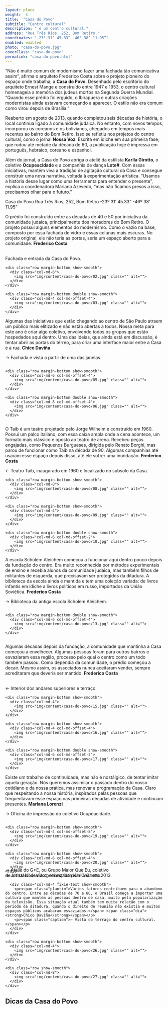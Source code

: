 ```yaml
---
layout: place
weight:  4
title:  "Casa do Povo"
subtitle: "Centro cultural"
description: " é um centro cultural."
address: "Rua Três Rios, 252, Bom Retiro."
coordinates: "-23º 31’ 45.33” -46º 38’ 11.95”"
enabled: enabled
photo: "casa-do-povo.jpg"
coverClass: "casa-do-povo"
permalink: "casa-do-povo.html"
---
```


<div class="container">
  <div class="row">
    <div class="col-md-10 col-md-offset-1">
      <p>“Não é muito comum do modernismo fazer uma fachada tão comunicativa assim”, afirma o arquiteto Frederico Costa sobre o projeto pioneiro do espaço onde trabalha, a <strong>Casa do Povo</strong>. Desenhado pelo escritório do arquiteto Ernest Mange e construído entre 1947 e 1953, o centro cultural homenageia a memória dos judeus mortos na Segunda Guerra Mundial. “Quando esse prédio foi erguido, o Ibirapuera e outras criações modernistas ainda estavam começando a aparecer. O estilo não era comum como virou depois de Brasília.”</p>
      <p>Reaberto em agosto de 2013, quando completou seis décadas de história, o local continua ligado à comunidade judaica. No entanto, com novos tempos, incorporou os coreanos e os bolivianos, chegados em tempos mais recentes ao bairro do Bom Retiro. Isso se refletiu nos projetos do centro cultural, como o jornal <strong>Nossa Voz</strong>. Escrita em ídiche em sua primeira fase, que rodou até metade da década de 60, a publicação hoje é impressa em português, hebraico, coreano e espanhol.</p>
      <p>Além do jornal, a Casa do Povo abriga o ateliê da estilista <strong>Karlla Girotto</strong>, o coletivo <strong>Ocupeacidade</strong> e a companhia de dança <strong>Lote#</strong>. Com essas iniciativas, mantém viva a tradição de agitação cultural da Casa e consegue construir uma nova narrativa, voltada à experimentação artística. “Usamos a história desse lugar como uma ferramenta para entender o presente”, explica a coordenadora Mariana Azevedo, “mas não ficamos presos a isso, precisamos olhar para o futuro.”</p>
    </div>
  </div>

  <div class="location row">
    <div class="col-md-4 col-md-offset-4 text-center">
      <span class="company">Casa do Povo</span>
      <span class="address">Rua Três Rios, 252, Bom Retiro</span>
      <span class="coordinates">-23º 31’ 45.33”  -46º 38’ 11.95”</span>
      <div class="compass"></div>
    </div>
  </div>

</div>

<div class="centro-container">
  <div class="fixie-text-container">
    <div class="row margin-bottom">
      <div class="col-md-6 col-md-offset-2 show-smooth">
        <img src="img/content/casa-do-povo/01.jpg" class="" alt="">
      </div>
      <div class="col-md-4 fixie-text show-smooth">
        <p><span class="plantin">O prédio foi construído entre as décadas de 40 e 50 por iniciativa da comunidade judaica, principalmente dos moradores do Bom Retiro. O projeto possui alguns elementos do modernismo. Como o vazio na base, composto por essa fachada de vidro e essas colunas mais escuras. No projeto original, ele não teria as portas, seria um espaço aberto para a comunidade.</span> <span class="dia"><strong>Frederico Costa</strong></span></p>
        <p><br><span class="caption left">Fachada e entrada da Casa do Povo.</span></p>
      </div>
    </div>

    <div class="row margin-bottom show-smooth">
      <div class="col-md-6">
        <img src="img/content/casa-do-povo/02.jpg" class="" alt="">
      </div>
    </div>

    <div class="row margin-bottom double show-smooth">
      <div class="col-md-4 col-md-offset-4">
        <img src="img/content/casa-do-povo/03.jpg" class="" alt="">
      </div>
    </div>
  </div>

  <div class="fixie-text-container">
    <div class="row margin-bottom">
      <div class="col-md-4 fixie-text show-smooth">
        <p><span class="plantin">Algumas das iniciativas que estão chegando ao centro de São Paulo atraem um público mais elitizado e não estão abertas a todos. Nossa meta para este ano é criar algo coletivo, envolvendo todos os grupos que estão hospedados aqui dentro. Uma das ideias, que ainda está em discussão, é tentar abrir as portas do térreo, para criar uma interface maior entre a Casa e a rua.</span> <span class="dia"><strong>Chico Daviña</strong></span></p>
        <p><span class="caption">→ Fachada e vista a partir de uma das janelas.</span></p>
      </div>
      <div class="col-md-8 pull-right show-smooth">
        <img src="img/content/casa-do-povo/04.jpg" class="" alt="">
      </div>
    </div>

    <div class="row margin-bottom show-smooth">
      <div class="col-md-6 col-md-offset-4">
        <img src="img/content/casa-do-povo/05.jpg" class="" alt="">
      </div>
    </div>

    <div class="row margin-bottom double show-smooth">
      <div class="col-md-8 col-md-offset-4">
        <img src="img/content/casa-do-povo/06.jpg" class="" alt="">
      </div>
    </div>
  </div>

  <div class="fixie-text-container">
    <div class="row margin-bottom">
      <div class="col-md-4 col-md-offset-4 show-smooth">
        <img src="img/content/casa-do-povo/07.jpg" class="" alt="">
      </div>
      <div class="col-md-4 fixie-text show-smooth">
        <p><span class="plantin">O Taib é um teatro projetado pelo Jorge Wilheim e construído em 1960. Possui um palco italiano, com essa caixa ampla onde a cena acontece, um formato mais clássico e oposto ao teatro de arena. Recebeu peças engajadas, como Pequenos Burgueses, dirigida pelo Renato Borghi, mas parou de funcionar como Taib na década de 90. Algumas companhias até usaram esse espaço depois disso, até ele sofrer uma inundação.</span> <span class="dia"><strong>Frederico Costa</strong></span></p>
        <p><span class="caption">← Teatro Taib, inaugurado em 1960 e localizado no subsolo da Casa.</span></p>
      </div>
    </div>

    <div class="row margin-bottom show-smooth">
      <div class="col-md-8">
        <img src="img/content/casa-do-povo/08.jpg" class="" alt="">
      </div>
    </div>

    <div class="row margin-bottom show-smooth">
      <div class="col-md-4">
        <img src="img/content/casa-do-povo/09.jpg" class="" alt="">
      </div>
    </div>

    <div class="row margin-bottom double show-smooth">
      <div class="col-md-6 col-md-offset-2">
        <img src="img/content/casa-do-povo/10.jpg" class="" alt="">
      </div>
    </div>
  </div>

  <div class="fixie-text-container">
    <div class="row margin-bottom">
      <div class="col-md-4 fixie-text show-smooth">
        <p><span class="plantin">A escola Scholem Aleichem começou a funcionar aqui dentro pouco depois da fundação do centro. Era muito reconhecida por métodos experimentais de ensino e recebia alunos da comunidade judaica, mas também filhos de militantes de esquerda, que precisavam ser protegidos da ditadura. A biblioteca da escola ainda é mantida e tem uma coleção variada: de livros infantis em ídiche a livros políticos em russo, importados da União Soviética.</span> <span class="dia"><strong>Frederico Costa</strong></span></p>
        <p><span class="caption">→ Biblioteca da antiga escola Scholem Aleichem.</span></p>
      </div>
      <div class="col-md-8 margin-bottom pull-right show-smooth">
        <div class="col-md-6" style="padding:0;">
          <img src="img/content/casa-do-povo/11.jpg" class="" alt="">
        </div>
      </div>
      <div class="col-md-8 pull-right show-smooth">
        <img src="img/content/casa-do-povo/12.jpg" class="" alt="">
      </div>
    </div>

    <div class="row margin-bottom double show-smooth">
      <div class="col-md-6 col-md-offset-4">
        <img src="img/content/casa-do-povo/13.jpg" class="" alt="">
      </div>
    </div>
  </div>

  <div class="fixie-text-container">
    <div class="row margin-bottom">
      <div class="col-md-8 show-smooth">
        <img src="img/content/casa-do-povo/14.jpg" class="" alt="">
      </div>
      <div class="col-md-4 fixie-text show-smooth">
        <p><span class="plantin">Algumas décadas depois da fundação, a comunidade que mantinha a Casa começou a envelhecer. Algumas pessoas foram para outros bairros e esvaziaram essa região, processo pelo qual o centro como um todo também passou. Como dependia da comunidade, o prédio começou a decair. Mesmo assim, os associados nunca aceitaram vender, sempre acreditaram que deveria ser mantido.</span> <span class="dia"><strong>Frederico Costa</strong></span></p>
        <p><br><span class="caption">← Interior dos andares superiores e terraço.</span></p>
      </div>
    </div>

    <div class="row margin-bottom show-smooth">
      <div class="col-md-4">
        <img src="img/content/casa-do-povo/15.jpg" class="" alt="">
      </div>
    </div>

    <div class="row margin-bottom show-smooth">
      <div class="col-md-4 col-md-offset-4">
        <img src="img/content/casa-do-povo/16.jpg" class="" alt="">
      </div>
    </div>

    <div class="row margin-bottom double show-smooth">
      <div class="col-md-6 col-md-offset-2">
        <img src="img/content/casa-do-povo/17.jpg" class="" alt="">
      </div>
    </div>
  </div>

  <div class="fixie-text-container">
    <div class="row margin-bottom">
      <div class="col-md-4 fixie-text show-smooth">
        <p><span class="plantin">Existe um trabalho de continuidade, mas não é nostálgico, de tentar imitar aquela geração. Nós queremos assimilar o passado dentro do nosso cotidiano e da nossa prática, mas renovar a programação da Casa. Claro que respeitando a nossa história, inspirados pelas pessoas que frequentavam esse espaço nas primeiras décadas de atividade e continuam presentes.</span> <span class="dia"><strong>Mariana Lorenzi</strong></span></p>
        <p><span class="caption">→ Oficina de impressão do coletivo <span>Ocupeacidade</span>.</span></p>
      </div>
      <div class="col-md-8 pull-right show-smooth">
        <img src="img/content/casa-do-povo/18.jpg" class="" alt="">
      </div>
    </div>

    <div class="row margin-bottom show-smooth">
      <div class="col-md-4 col-md-offset-8">
        <img src="img/content/casa-do-povo/19.jpg" class="" alt="">
      </div>
    </div>

    <div class="row margin-bottom show-smooth">
      <div class="col-md-6 col-md-offset-4">
        <img src="img/content/casa-do-povo/20.jpg" class="" alt="">
      </div>
    </div>
  </div>

  <div class="row margin-bottom show-smooth" style="position:relative;">
    <p style="position: absolute; bottom: 0; left: 0; margin: 0;"><span class="caption">→ Jornal Nossa Voz, relançado pela Casa em 2013. </span></p>
    <div class="col-md-4 col-md-offset-8">
      <img src="img/content/casa-do-povo/21.jpg" class="" alt="">
    </div>
  </div>

  <div class="row margin-bottom show-smooth" style="position:relative;">
    <p style="position: absolute; bottom: 0; left: 0; margin: 0;"><span class="caption">→ Ateliê do G>E, ou Grupo Maior Que Eu, coletivo <br>de artistas liderado pela estilista <span>Karlla Girotto</span>.</span></p>
    <div class="col-md-8 col-md-offset-4">
      <img src="img/content/casa-do-povo/22.jpg" class="" alt="">
    </div>
  </div>

  <div class="row margin-bottom show-smooth">
    <div class="col-md-4 col-md-offset-4">
      <img src="img/content/casa-do-povo/23.jpg" class="" alt="">
    </div>
  </div>

  <div class="row margin-bottom double show-smooth">
    <div class="col-md-6 col-md-offset-6">
      <img src="img/content/casa-do-povo/24.jpg" class="" alt="">
    </div>
  </div>

  <div class="fixie-text-container">
    <div class="row margin-bottom">
      <div class="col-md-6 col-md-offset-2 show-smooth">
        <img src="img/content/casa-do-povo/25.jpg" class="" alt="">
      </div>

      <div class="col-md-4 fixie-text show-smooth">
        <p><span class="plantin">Vários fatores contribuem para o abandono do centro. Entre as décadas de 70 e 80, o Brasil começa a importar uma cultura que mantém as pessoas dentro de casa, muito pela popularização da televisão. Essa situação atual também tem muita relação com o período da ditadura, quando o direito de reunião não existia e muitos espaços públicos acabaram esvaziados.</span> <span class="dia"><strong>Chico Daviña</strong></span></p>
        <p><span class="caption">← Vista do terraço do centro cultural.</span></p>
      </div>
    </div>

    <div class="row margin-bottom show-smooth">
      <div class="col-md-4">
        <img src="img/content/casa-do-povo/26.jpg" class="" alt="">
      </div>
    </div>

    <div class="row show-smooth">
      <div class="col-md-8">
        <img src="img/content/casa-do-povo/27.jpg" class="" alt="">
      </div>
    </div>
  </div>
    
</div>


<div class="full-width map-holder">
  <h2 class="text-center"><span class="dia">Dicas da</span> <span class="plantin"><strong>Casa do Povo</strong></span></h2>
  
  <!-- <div id="map-container"></div> -->
  <!-- <iframe src="https://www.google.com/maps/embed?pb=!1m14!1m8!1m3!1d3658.090132753457!2d-46.636655000000005!3d-23.5292604!3m2!1i1024!2i768!4f13.1!3m3!1m2!1s0x94ce5860b2823481%3A0xdb5ed1cfdd63acf!2sR.+Tr%C3%AAs+Rios%2C+252+-+Bom+Retiro%2C+S%C3%A3o+Paulo+-+SP!5e0!3m2!1sen!2sbr!4v1425680261565" width="100%" height="820" frameborder="0" style="border:0"></iframe> -->
</div>
